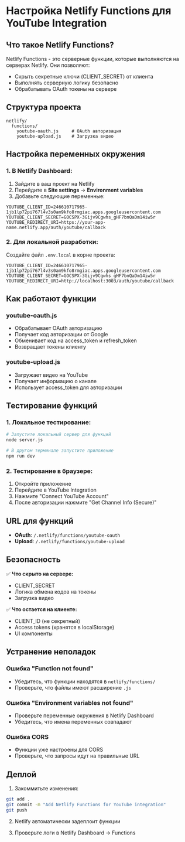 # Настройка Netlify Functions для YouTube Integration

## Что такое Netlify Functions?

Netlify Functions - это серверные функции, которые выполняются на серверах Netlify. Они позволяют:
- Скрыть секретные ключи (CLIENT_SECRET) от клиента
- Выполнять серверную логику безопасно
- Обрабатывать OAuth токены на сервере

## Структура проекта

```
netlify/
  functions/
    youtube-oauth.js     # OAuth авторизация
    youtube-upload.js    # Загрузка видео
```

## Настройка переменных окружения

### 1. В Netlify Dashboard:
1. Зайдите в ваш проект на Netlify
2. Перейдите в **Site settings** → **Environment variables**
3. Добавьте следующие переменные:

```
YOUTUBE_CLIENT_ID=246610717965-1jb1lp72pi767l4v3s0am9kfo8rmgiac.apps.googleusercontent.com
YOUTUBE_CLIENT_SECRET=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
YOUTUBE_REDIRECT_URI=https://your-app-name.netlify.app/auth/youtube/callback
```

### 2. Для локальной разработки:
Создайте файл `.env.local` в корне проекта:

```
YOUTUBE_CLIENT_ID=246610717965-1jb1lp72pi767l4v3s0am9kfo8rmgiac.apps.googleusercontent.com
YOUTUBE_CLIENT_SECRET=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
YOUTUBE_REDIRECT_URI=http://localhost:3003/auth/youtube/callback
```

## Как работают функции

### youtube-oauth.js
- Обрабатывает OAuth авторизацию
- Получает код авторизации от Google
- Обменивает код на access_token и refresh_token
- Возвращает токены клиенту

### youtube-upload.js
- Загружает видео на YouTube
- Получает информацию о канале
- Использует access_token для авторизации

## Тестирование функций

### 1. Локальное тестирование:
```bash
# Запустите локальный сервер для функций
node server.js

# В другом терминале запустите приложение
npm run dev
```

### 2. Тестирование в браузере:
1. Откройте приложение
2. Перейдите в YouTube Integration
3. Нажмите "Connect YouTube Account"
4. После авторизации нажмите "Get Channel Info (Secure)"

## URL для функций

- **OAuth**: `/.netlify/functions/youtube-oauth`
- **Upload**: `/.netlify/functions/youtube-upload`

## Безопасность

✅ **Что скрыто на сервере:**
- CLIENT_SECRET
- Логика обмена кодов на токены
- Загрузка видео

✅ **Что остается на клиенте:**
- CLIENT_ID (не секретный)
- Access tokens (хранятся в localStorage)
- UI компоненты

## Устранение неполадок

### Ошибка "Function not found"
- Убедитесь, что функции находятся в `netlify/functions/`
- Проверьте, что файлы имеют расширение `.js`

### Ошибка "Environment variables not found"
- Проверьте переменные окружения в Netlify Dashboard
- Убедитесь, что имена переменных совпадают

### Ошибка CORS
- Функции уже настроены для CORS
- Проверьте, что запросы идут на правильные URL

## Деплой

1. Закоммитьте изменения:
```bash
git add .
git commit -m "Add Netlify Functions for YouTube integration"
git push
```

2. Netlify автоматически задеплоит функции

3. Проверьте логи в Netlify Dashboard → Functions 